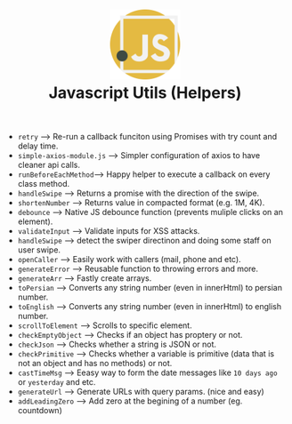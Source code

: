 <div align="center">
  <h1>
    <img src="./javascript.svg" alt='js-icon' height="25%" width="25%"/>
    <br />
   Javascript Utils (Helpers)
    <br />
    <br />
  </h1>
</div>

- `retry` &mdash;> Re-run a callback funciton using Promises with try count and delay time.
- `simple-axios-module.js` &mdash;> Simpler configuration of axios to have cleaner api calls.
- `runBeforeEachMethod`&mdash;> Happy helper to execute a callback on every class method.
- `handleSwipe` &mdash;> Returns a promise with the direction of the swipe.
- `shortenNumber` &mdash;> Returns value in compacted format (e.g. 1M, 4K).
- `debounce` &mdash;> Native JS debounce function (prevents muliple clicks on an element).
- `validateInput` &mdash;> Validate inputs for XSS attacks.
- `handleSwipe` &mdash;> detect the swiper directinon and doing some staff on user swipe.
- `openCaller` &mdash;> Easily work with callers (mail, phone and etc).
- `generateError` &mdash;> Reusable function to throwing errors and more.
- `generateArr` &mdash;> Fastly create arrays.
- `toPersian` &mdash;> Converts any string number (even in innerHtml) to persian number.
- `toEnglish` &mdash;> Converts any string number (even in innerHtml) to english number.
- `scrollToElement` &mdash;> Scrolls to specific element.
- `checkEmptyObject` &mdash;> Checks if an object has proptery or not.
- `checkJson` &mdash;> Checks whether a string is JSON or not.
- `checkPrimitive` &mdash;> Checks whether a variable is primitive (data that is not an object and has no methods) or not.
- `castTimeMsg` &mdash;> Eeasy way to form the date messages like `10 days ago` or `yesterday` and etc.
- `generateUrl` &mdash;> Generate URLs with query params. (nice and easy)
- `addLeadingZero` &mdash;> Add zero at the begining of a number (eg. countdown)




